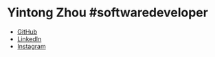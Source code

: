 # Yintong Zhou  #softwaredeveloper

* [GitHub](http://github.com)
* [LinkedIn](https://www.linkedin.com/in/yintong-zhou-80692a166/)
* [Instagram](https://www.instagram.com/tong._.gio/)

<!--
**yintong-zhou/yintong-zhou** is a ✨ _special_ ✨ repository because its `README.md` (this file) appears on your GitHub profile.

Here are some ideas to get you started:

- 🔭 I’m currently working on ...
- 🌱 I’m currently learning ...
- 👯 I’m looking to collaborate on ...
- 🤔 I’m looking for help with ...
- 💬 Ask me about ...
- 📫 How to reach me: ...
- 😄 Pronouns: ...
- ⚡ Fun fact: ...
-->
